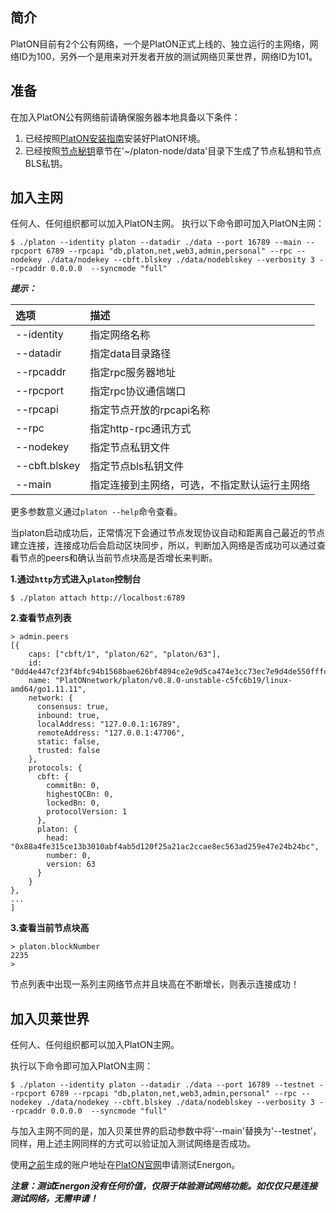 ## 简介

PlatON目前有2个公有网络，一个是PlatON正式上线的、独立运行的主网络，网络ID为100，另外一个是用来对开发者开放的测试网络贝莱世界，网络ID为101。

## 准备

在加入PlatON公有网络前请确保服务器本地具备以下条件：

1. 已经按照[PlatON安装指南](/zh-cn/Node/[Chinese-Simplified]-安装节点.md)安装好PlatON环境。
2. 已经按照[节点秘钥](/zh-cn/Network/[Chinese-Simplified]-环境准备.md?id=节点秘钥)章节在'~/platon-node/data'目录下生成了节点私钥和节点BLS私钥。

## 加入主网

任何人、任何组织都可以加入PlatON主网。
执行以下命令即可加入PlatON主网：

```
$ ./platon --identity platon --datadir ./data --port 16789 --main --rpcport 6789 --rpcapi "db,platon,net,web3,admin,personal" --rpc --nodekey ./data/nodekey --cbft.blskey ./data/nodeblskey --verbosity 3 --rpcaddr 0.0.0.0  --syncmode "full"
```

***提示：***

| 选项         | 描述                     |
|:------------ |:------------------------ |
| --identity   | 指定网络名称             |
| --datadir    | 指定data目录路径         |
| --rpcaddr    | 指定rpc服务器地址        |
| --rpcport    | 指定rpc协议通信端口      |
| --rpcapi     | 指定节点开放的rpcapi名称 |
| --rpc        | 指定http-rpc通讯方式     |
| --nodekey    | 指定节点私钥文件         |
| --cbft.blskey| 指定节点bls私钥文件      |
| --main       | 指定连接到主网络，可选，不指定默认运行主网络   |

更多参数意义通过`platon --help`命令查看。

当platon启动成功后，正常情况下会通过节点发现协议自动和距离自己最近的节点建立连接，连接成功后会启动区块同步，所以，判断加入网络是否成功可以通过查看节点的peers和确认当前节点块高是否增长来判断。

**1.通过`http`方式进入`platon`控制台**

```
$ ./platon attach http://localhost:6789
```

**2.查看节点列表**

```
> admin.peers
[{
    caps: ["cbft/1", "platon/62", "platon/63"],
    id: "0dd4e447cf23f4bfc94b1568bae626bf4894ce2e9d5ca474e3cc73ec7e9d4de550fffc1e2fc64cca25d42aecf6169cf8f8c0f4fe6adb847c33dc6ceb6f001bd1",
    name: "PlatONnetwork/platon/v0.8.0-unstable-c5fc6b19/linux-amd64/go1.11.11",
    network: {
      consensus: true,
      inbound: true,
      localAddress: "127.0.0.1:16789",
      remoteAddress: "127.0.0.1:47706",
      static: false,
      trusted: false
    },
    protocols: {
      cbft: {
        commitBn: 0,
        highestQCBn: 0,
        lockedBn: 0,
        protocolVersion: 1
      },
      platon: {
        head: "0x88a4fe315ce13b3010abf4ab5d120f25a21ac2ccae8ec563ad259e47e24b24bc",
        number: 0,
        version: 63
      }
    }
},
...
]
```

**3.查看当前节点块高**

```
> platon.blockNumber
2235
>
```
节点列表中出现一系列主网络节点并且块高在不断增长，则表示连接成功！


## 加入贝莱世界

任何人、任何组织都可以加入PlatON主网。

执行以下命令即可加入PlatON主网：

```
$ ./platon --identity platon --datadir ./data --port 16789 --testnet --rpcport 6789 --rpcapi "db,platon,net,web3,admin,personal" --rpc --nodekey ./data/nodekey --cbft.blskey ./data/nodeblskey --verbosity 3 --rpcaddr 0.0.0.0  --syncmode "full"
```

与加入主网不同的是，加入贝莱世界的启动参数中将'--main'替换为'--testnet’， 同样，用上述主网同样的方式可以验证加入测试网络是否成功。

使用[之前](/zh-cn/Network/[Chinese-Simplified]-环境准备.md?id=钱包文件)生成的账户地址在[PlatON官网](https://developer.platon.network/#/energon?lang=zh)申请测试Energon。

***注意：测试Energon没有任何价值，仅限于体验测试网络功能。如仅仅只是连接测试网络，无需申请！***
